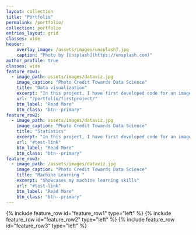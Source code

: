 ```yaml
---
layout: collection
title: "Portfolio"
permalink: /portfolio/
collection: portfolio
entries_layout: grid
classes: wide
header:
    overlay_image: /assets/images/unsplash7.jpg
    caption: "Photo by [Unsplash](https://unsplash.com)"
author_profile: true
classes: wide
feature_row1:
  - image_path: assets/images/dataviz.jpg
    image_caption: "Photo Credit Towards Data Science"
    title: "Data visualization"
    excerpt: "In this project, I have first developed code for an image classifier built with PyTorch in Jupyter Notebook, then converted it into a command line application. The application allows you to choose one of the pretrained architectures, specify different hyperparameters (learning rate, hidden layers, epochs) and use either GPU or CPU for training. I also implemented saving the checkpoints so that you can continue training if stopped. Image Classifier predicts 102 flower categories. "
    url: "/portfolio/firstproject/"
    btn_label: "Read More"
    btn_class: "btn--primary"
feature_row2:
  - image_path: assets/images/dataviz.jpg
    image_caption: "Photo Credit Towards Data Science"
    title: "Statistics"
    excerpt: "In this project, I have first developed code for an image classifier built with PyTorch in Jupyter Notebook, then converted it into a command line application. The application allows you to choose one of the pretrained architectures, specify different hyperparameters (learning rate, hidden layers, epochs) and use either GPU or CPU for training. I also implemented saving the checkpoints so that you can continue training if stopped. Image Classifier predicts 102 flower categories. "
    url: "#test-link"
    btn_label: "Read More"
    btn_class: "btn--primary"
feature_row3:
  - image_path: /assets/images/dataviz.jpg
    image_caption: "Photo Credit Towards Data Science"
    title: "Machine Learning "
    excerpt: "Showcases my machine learning skills"
    url: "#test-link"
    btn_label: "Read More"
    btn_class: "btn--primary"
---
```


{% include feature_row id="feature_row1" type="left" %}
{% include feature_row id="feature_row2" type="left" %}
{% include feature_row id="feature_row3" type="left" %}
